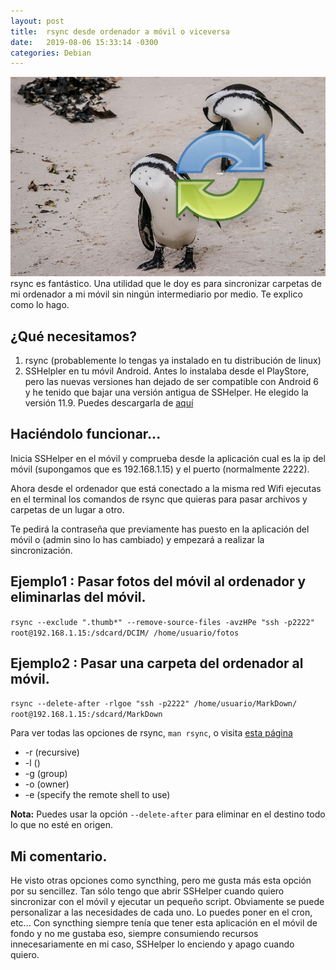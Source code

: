 ```yaml
---
layout: post
title:  rsync desde ordenador a móvil o viceversa
date:   2019-08-06 15:33:14 -0300
categories: Debian
---
```

![](/images/pinguinos.jpg)
rsync es fantástico. Una utilidad que le doy es para sincronizar carpetas de mi ordenador a mi móvil sin ningún intermediario por medio. Te explico como lo hago.

## ¿Qué necesitamos?

1. rsync (probablemente lo tengas ya instalado en tu distribución de linux)
2. SSHelpler en tu móvil Android. Antes lo instalaba desde el PlayStore, pero las nuevas versiones han dejado de ser compatible con Android 6 y he tenido que bajar una versión antigua de SSHelper. He elegido la versión 11.9. Puedes descargarla de [aquí](https://arachnoid.com/android/SSHelper/APK_release_archive/)

## Haciéndolo funcionar...

Inicia SSHelper en el móvil y comprueba desde la aplicación cual es la ip del móvil (supongamos que es 192.168.1.15) y el puerto (normalmente 2222).

Ahora desde el ordenador que está conectado a la misma red Wifi ejecutas en el terminal los comandos de rsync que quieras para pasar archivos y carpetas de un lugar a otro.

Te pedirá la contraseña que previamente has puesto en la aplicación del móvil o (admin sino lo has cambiado) y empezará a realizar la sincronización.

## Ejemplo1 : Pasar fotos del móvil al ordenador y eliminarlas del móvil.

`rsync --exclude ".thumb*" --remove-source-files -avzHPe "ssh -p2222" root@192.168.1.15:/sdcard/DCIM/ /home/usuario/fotos`

## Ejemplo2 : Pasar una carpeta del ordenador al móvil.

`rsync --delete-after -rlgoe "ssh -p2222" /home/usuario/MarkDown/ root@192.168.1.15:/sdcard/MarkDown`

Para ver todas las opciones de rsync, `man rsync`, o visita [esta página](https://linux.die.net/man/1/rsync)
- -r (recursive)
- -l ()
- -g (group)
- -o (owner)
- -e (specify the remote shell to use)

**Nota:** Puedes usar la opción `--delete-after` para eliminar en el destino todo lo que no esté en origen.

## Mi comentario.
He visto otras opciones como syncthing, pero me gusta más esta opción por su sencillez. Tan sólo tengo que abrir SSHelper cuando quiero sincronizar con el móvil y ejecutar un pequeño script. Obviamente se puede personalizar a las necesidades de cada uno. Lo puedes poner en el cron, etc... Con syncthing siempre tenía que tener esta aplicación en el móvil de fondo y no me gustaba eso, siempre consumiendo recursos innecesariamente en mi caso, SSHelper lo enciendo y apago cuando quiero.